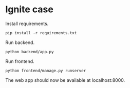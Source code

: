 # Ignite case

Install requirements.

`pip install -r requirements.txt`

Run backend.

`python backend/app.py`

Run frontend.

`python frontend/manage.py runserver`

The web app should now be available at localhost:8000.